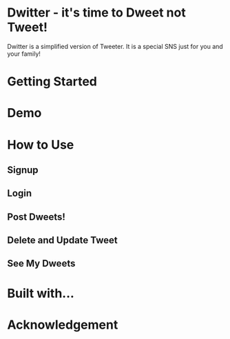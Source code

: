 # Dwitter - it's time to Dweet not Tweet!

Dwitter is a simplified version of Tweeter. It is a special SNS just for you and your family!

# Getting Started

# Demo

# How to Use

## Signup

## Login

## Post Dweets!

## Delete and Update Tweet

## See My Dweets

# Built with...

# Acknowledgement
